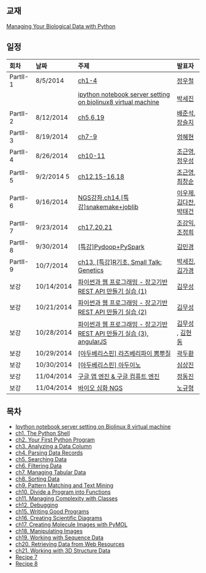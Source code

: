 
## 교재
[Managing Your Biological Data with Python](http://www.crcpress.com/product/isbn/9781439880937)

## 일정
|회차	    |날짜	   |주제	                                                    |발표자	|
|:---	    |:---	   |:---	                                                    |:---	|
|PartII-1    |8/5/2014  |[ch1-4](d01.md) 	    | [정우철](https://www.facebook.com/juczest) |
|           |          |  [ipython notebook server setting on biolinux8 virtual machine ](d01.md#2._Ipython_notebook_server_setting_on_Biolinux_8_virtual_machine) | [박세진](https://www.facebook.com/sejin.park.794) |
|PartII-2    |8/12/2014  |[ch5,6,19](d02.md)  | [배준석](https://www.facebook.com/PeterJSBae), [장슬지](https://www.facebook.com/seulji.chang.5)  |
|PartII-3    |8/19/2014  |[ch7-9](d03.md)  | [엄혜현](https://www.facebook.com/hyehyeon.eum) |
|PartII-4    |8/26/2014  |[ch10-11](d04.md)  | [조근영](https://www.facebook.com/re4lfl0w),  [정우성](https://www.facebook.com/woosung.chung.52)  |
|PartII-5    |9/2/2014   5|[ch12,15-16,18](d05.md)  | [조근영](https://www.facebook.com/re4lfl0w),[최창순](https://www.facebook.com/changsoon.choi.3) |
|PartII-6    |9/16/2014  |[NGS강좌,ch14,[특강]snakemake+joblib](d06.md)  | [이우제](https://www.facebook.com/profile.php?id=100005562469324), [김다찬](https://www.facebook.com/dachan.kim.1), [박태건](https://www.facebook.com/xarus01) |
|PartII-7    |9/23/2014  |[ch17,20,21](d07.md)  | [조강익](https://www.facebook.com/kangik), [조정희](https://www.facebook.com/jeonghee.jo.37)  |
|PartII-8    |9/30/2014  |[[특강]Pydoop+PySpark](d08.md)  | [김민경](https://www.facebook.com/mk.kim.904) |
|PartII-9    |10/7/2014  |[ch13, [특강]R기초, Small Talk: Genetics](d09.md)  | [박세진](https://www.facebook.com/sejin.park.794), [김가경](https://www.facebook.com/irobii) |
|보강   |10/14/2014  | [파이썬과 웹 프로그래밍 - 장고기반  REST API 만들기 실습 (1)](d10.md) | [김무성](https://www.facebook.com/moodern) |
|보강   |10/21/2014  | [파이썬과 웹 프로그래밍 - 장고기반  REST API 만들기 실습 (2)](d11.md) | [김무성](https://www.facebook.com/moodern) |
|보강   |10/28/2014  | [파이썬과 웹 프로그래밍 - 장고기반  REST API 만들기 실습 (3), angularJS](d12.md) | [김무성](https://www.facebook.com/moodern) , [김현동](https://www.facebook.com/haydnhkim) |
|보강   |10/29/2014  | [[아두베리스핀] 라즈베리파이 뽐뿌질](d13.md)| [곽두환](https://www.facebook.com/kozazz) |
|보강   |10/30/2014  | [[아두베리스핀] 아두이노](d14.md)| [심상진](https://www.facebook.com/sangjin.sim.7) |
|보강   |11/04/2014  | [구글 앱 엔진 & 구글 컴퓨트 엔진](d15.md) | [정동진](https://www.facebook.com/profile.php?id=100001321343782) |
|보강   |11/04/2014  | [바이오 심화 NGS](advance01.md) | [노규형](https://www.facebook.com/kyoohyoung.rho) |


## 목차
  * [Ipython notebook server setting on Biolinux 8 virtual machine](/doc/part2/d01.md#2._Ipython_notebook_server_setting_on_Biolinux_8_virtual_machine)
  * [ch1. The Python Shell](d01.md#1._Managing_Your_Biological_Data_with_Python)
  * [ch2. Your First Python Program](d01.md#1._Managing_Your_Biological_Data_with_Python)
  * [ch3. Analyzing a Data Column](d01.md#1._Managing_Your_Biological_Data_with_Python)
  * [ch4. Parsing Data Records](d01.md#1._Managing_Your_Biological_Data_with_Python)
  * [ch5. Searching Data](d02.md)
  * [ch6. Filtering Data](d02.md)
  * [ch7. Managing Tabular Data](d03.md)
  * [ch8. Sorting Data](d03.md)
  * [ch9. Pattern Matching and Text Mining](d03.md)
  * [ch10. Divide a Program into Functions](d04.md)
  * [ch11. Managing Complexity with Classes](d04.md)
  * [ch12. Debugging](d05.md)
  * [ch15. Writing Good Programs](d05.md)
  * [ch16. Creating Scientific Diagrams](d05.md)
  * [ch17. Creating Molecule Images with PyMOL](d07.md)
  * [ch18. Manipulating Images](d05.md)
  * [ch19. Working with Sequence Data](d02.md)
  * [ch20. Retrieving Data from Web Resources](d07.md)
  * [ch21. Working with 3D Structure Data](d07.md)
  * [Recipe 7](d02.md)
  * [Recipe 8](d05.md)
